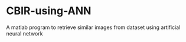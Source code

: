 # CBIR-using-ANN
A matlab program to retrieve similar images from dataset using artificial neural network
